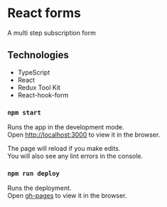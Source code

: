 # React forms

A multi step subscription form

## Technologies
* TypeScript
* React
* Redux Tool Kit
* React-hook-form

### `npm start`

Runs the app in the development mode.\
Open [http://localhost:3000](http://localhost:3000) to view it in the browser.

The page will reload if you make edits.\
You will also see any lint errors in the console.

### `npm run deploy`

Runs the deployment.\
Open [gh-pages](https://palinakarabovich.github.io/react-forms/) to view it in the browser.

